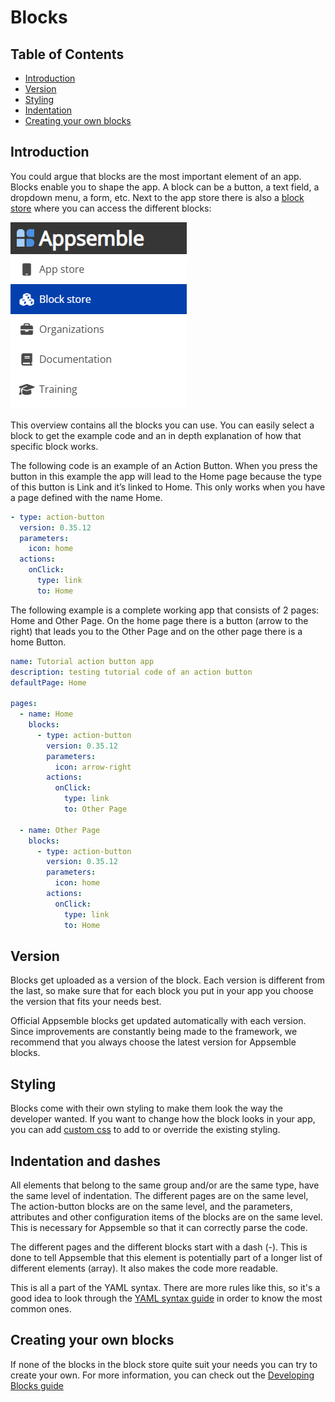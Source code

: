 # Blocks

## Table of Contents

- [Introduction](#introduction)
- [Version](#version)
- [Styling](#styling)
- [Indentation](#indentation-and-dashes)
- [Creating your own blocks](#creating-your-own-blocks)

## Introduction

You could argue that blocks are the most important element of an app. Blocks enable you to shape the
app. A block can be a button, a text field, a dropdown menu, a form, etc. Next to the app store
there is also a [block store](/blocks) where you can access the different blocks:

![Block Store Menu](assets/block-store-menu.png 'Block Store Menu')

This overview contains all the blocks you can use. You can easily select a block to get the example
code and an in depth explanation of how that specific block works.

The following code is an example of an Action Button. When you press the button in this example the
app will lead to the Home page because the type of this button is Link and it’s linked to Home. This
only works when you have a page defined with the name Home.

```yaml copy validate block-snippet
- type: action-button
  version: 0.35.12
  parameters:
    icon: home
  actions:
    onClick:
      type: link
      to: Home
```

The following example is a complete working app that consists of 2 pages: Home and Other Page. On
the home page there is a button (arrow to the right) that leads you to the Other Page and on the
other page there is a home Button.

```yaml copy validate
name: Tutorial action button app
description: testing tutorial code of an action button
defaultPage: Home

pages:
  - name: Home
    blocks:
      - type: action-button
        version: 0.35.12
        parameters:
          icon: arrow-right
        actions:
          onClick:
            type: link
            to: Other Page

  - name: Other Page
    blocks:
      - type: action-button
        version: 0.35.12
        parameters:
          icon: home
        actions:
          onClick:
            type: link
            to: Home
```

## Version

Blocks get uploaded as a version of the block. Each version is different from the last, so make sure
that for each block you put in your app you choose the version that fits your needs best.

Official Appsemble blocks get updated automatically with each version. Since improvements are
constantly being made to the framework, we recommend that you always choose the latest version for
Appsemble blocks.

## Styling

Blocks come with their own styling to make them look the way the developer wanted. If you want to
change how the block looks in your app, you can add [custom css](../guides/custom-css.md) to add to
or override the existing styling.

## Indentation and dashes

All elements that belong to the same group and/or are the same type, have the same level of
indentation. The different pages are on the same level, The action-button blocks are on the same
level, and the parameters, attributes and other configuration items of the blocks are on the same
level. This is necessary for Appsemble so that it can correctly parse the code.

The different pages and the different blocks start with a dash (-). This is done to tell Appsemble
that this element is potentially part of a longer list of different elements (array). It also makes
the code more readable.

This is all a part of the YAML syntax. There are more rules like this, so it's a good idea to look
through the [YAML syntax guide](../guides/yaml-syntax.mdx) in order to know the most common ones.

## Creating your own blocks

If none of the blocks in the block store quite suit your needs you can try to create your own. For
more information, you can check out the
[Developing Blocks guide](../development/developing-blocks.md)
